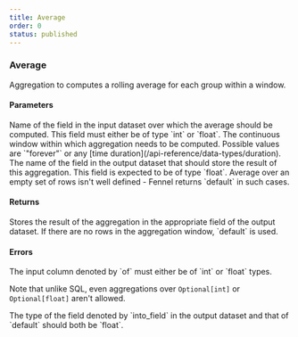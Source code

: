 ```yaml
---
title: Average
order: 0
status: published
---
```

### Average

<Divider>
<LeftSection>

Aggregation to computes a rolling average for each group within a window. 

#### Parameters
<Expandable title="of" type="str">
Name of the field in the input dataset over which the average should be computed.
This field must either be of type `int` or `float`.
</Expandable>

<Expandable title="window" type="Window">
The continuous window within which aggregation needs to be computed. Possible 
values are `"forever"` or any [time duration](/api-reference/data-types/duration).
</Expandable>

<Expandable title="into_field" type="str">
The name of the field in the output dataset that should store the result of this
aggregation. This field is expected to be of type `float`.
</Expandable>

<Expandable title="default" type="float">
Average over an empty set of rows isn't well defined - Fennel returns `default`
in such cases.
</Expandable>

#### Returns
<Expandable type="float">
Stores the result of the aggregation in the appropriate field of the output 
dataset. If there are no rows in the aggregation window, `default` is used.
</Expandable>


#### Errors
<Expandable title="Average on non int/float types">
The input column denoted by `of` must either be of `int` or `float` types. 

Note that unlike SQL, even aggregations over `Optional[int]` or `Optional[float]` 
aren't allowed.
</Expandable>

<Expandable title="Output and/or default aren't float">
The type of the field denoted by `into_field` in the output dataset and that of
`default` should both be `float`.
</Expandable>


</LeftSection>
<RightSection>
<pre snippet="api-reference/aggregations/avg#basic" status="success" 
    message="Average in rolling window of 1 day & 1 week">
</pre>
<pre snippet="api-reference/aggregations/avg#incorrect_type" status="error" 
    message="Can not take average over string, only int or float">
</pre>
<pre snippet="api-reference/aggregations/avg#non_matching_types" status="error" 
    message="Invalid type: ret is int but should be float">
</pre>

</RightSection>
</Divider>
